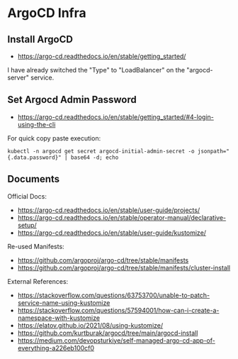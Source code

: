 # ArgoCD Infra

## Install ArgoCD

- https://argo-cd.readthedocs.io/en/stable/getting_started/

I have already switched the "Type" to "LoadBalancer" on the "argocd-server" service.

## Set Argocd Admin Password

- https://argo-cd.readthedocs.io/en/stable/getting_started/#4-login-using-the-cli

For quick copy paste execution:

```
kubectl -n argocd get secret argocd-initial-admin-secret -o jsonpath="{.data.password}" | base64 -d; echo
```

## Documents

Official Docs:

- https://argo-cd.readthedocs.io/en/stable/user-guide/projects/
- https://argo-cd.readthedocs.io/en/stable/operator-manual/declarative-setup/
- https://argo-cd.readthedocs.io/en/stable/user-guide/kustomize/

Re-used Manifests:
- https://github.com/argoproj/argo-cd/tree/stable/manifests
- https://github.com/argoproj/argo-cd/tree/stable/manifests/cluster-install

External References:

- https://stackoverflow.com/questions/63753700/unable-to-patch-service-name-using-kustomize
- https://stackoverflow.com/questions/57594001/how-can-i-create-a-namespace-with-kustomize
- https://elatov.github.io/2021/08/using-kustomize/
- https://github.com/kurtburak/argocd/tree/main/argocd-install
- https://medium.com/devopsturkiye/self-managed-argo-cd-app-of-everything-a226eb100cf0
